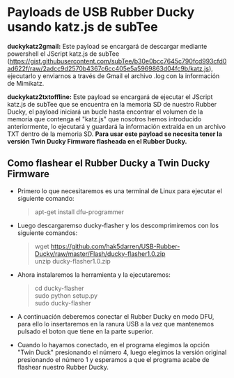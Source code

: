 # Payloads de USB Rubber Ducky usando katz.js de subTee

**duckykatz2gmail:** Este payload se encargará de descargar mediante powershell el JScript katz.js de subTee (https://gist.githubusercontent.com/subTee/b30e0bcc7645c790fcd993cfd0ad622f/raw/2adcc9d2570b4367c6cc405e5a5969863d04fc9b/katz.js), ejecutarlo y enviarnos a través de Gmail el archivo .log con la información de Mimikatz.

**duckykatz2txtoffline:** Este payload se encargará de ejecutar el JScript katz.js de subTee que se encuentra en la memoria SD de nuestro Rubber Ducky, el payload iniciará un bucle hasta encontrar el volumen de la memoria que contenga el "katz.js" que nosotros hemos introducido anteriormente, lo ejecutará y guardará la información extraida en un archivo TXT dentro de la memoria SD. **Para usar este payload se necesita tener la versión Twin Ducky Firmware flasheada en el Rubber Ducky.**

## Como flashear el Rubber Ducky a Twin Ducky Firmware

* Primero lo que necesitaremos es una terminal de Linux para ejecutar el siguiente comando:
  
  > apt-get install dfu-programmer
  
* Luego descargaremso ducky-flasher y los descomprimiremos con los siguiente comandos:

  >wget https://github.com/hak5darren/USB-Rubber-Ducky/raw/master/Flash/ducky-flasher1.0.zip                  
  >unzip ducky-flasher1.0.zip
  
* Ahora instalaremos la herramienta y la ejecutaremos:

  >cd ducky-flasher                                                                                            
  >sudo python setup.py                                                                                                             
  >sudo ducky-flasher

* A continuación deberemos conectar el Rubber Ducky en modo DFU, para ello lo insertaremos en la ranura USB a la vez que mantenemos pulsado el boton que tiene en la parte superior.

* Cuando lo hayamos conectado, en el programa elegimos la opción "Twin Duck" presionando el número 4, luego elegimos la versión original presionando el número 1 y esperamos a que el programa acabe de flashear nuestro Rubber Ducky.
